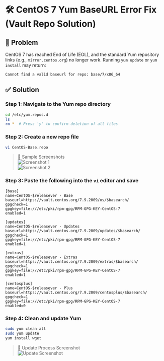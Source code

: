 # 🛠️ CentOS 7 Yum BaseURL Error Fix (Vault Repo Solution)

## 📌 Problem
CentOS 7 has reached End of Life (EOL), and the standard Yum repository links (e.g., `mirror.centos.org`) no longer work. Running `yum update` or `yum install` may return:

```
Cannot find a valid baseurl for repo: base/7/x86_64
```

## ✅ Solution

### Step 1: Navigate to the Yum repo directory

```bash
cd /etc/yum.repos.d
ls
rm *  # Press 'y' to confirm deletion of all files
```

### Step 2: Create a new repo file

```bash
vi CentOS-Base.repo
```

> 📸 Sample Screenshots  
> ![Screenshot 1](https://github.com/user-attachments/assets/702ef1e1-0975-4e06-9439-1bc2ec35eba6)  
> ![Screenshot 2](https://github.com/user-attachments/assets/3dc99457-efc0-42f9-9f40-128b6f90cfaa)

### Step 3: Paste the following into the `vi` editor and save

```
[base]
name=CentOS-$releasever - Base
baseurl=https://vault.centos.org/7.9.2009/os/$basearch/
gpgcheck=1
gpgkey=file:///etc/pki/rpm-gpg/RPM-GPG-KEY-CentOS-7
enabled=1

[updates]
name=CentOS-$releasever - Updates
baseurl=https://vault.centos.org/7.9.2009/updates/$basearch/
gpgcheck=1
gpgkey=file:///etc/pki/rpm-gpg/RPM-GPG-KEY-CentOS-7
enabled=1

[extras]
name=CentOS-$releasever - Extras
baseurl=https://vault.centos.org/7.9.2009/extras/$basearch/
gpgcheck=1
gpgkey=file:///etc/pki/rpm-gpg/RPM-GPG-KEY-CentOS-7
enabled=1

[centosplus]
name=CentOS-$releasever - Plus
baseurl=https://vault.centos.org/7.9.2009/centosplus/$basearch/
gpgcheck=1
gpgkey=file:///etc/pki/rpm-gpg/RPM-GPG-KEY-CentOS-7
enabled=0
```

### Step 4: Clean and update Yum

```bash
sudo yum clean all
sudo yum update
yum install wget
```

> 📸 Update Process Screenshot  
> ![Update Screenshot](https://github.com/user-attachments/assets/e78a1376-17a4-4f96-8c4c-ebcd2d234b66)
